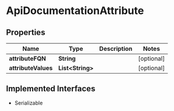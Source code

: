 

# ApiDocumentationAttribute


## Properties

| Name | Type | Description | Notes |
|------------ | ------------- | ------------- | -------------|
|**attributeFQN** | **String** |  |  [optional] |
|**attributeValues** | **List&lt;String&gt;** |  |  [optional] |


## Implemented Interfaces

* Serializable


